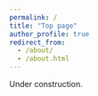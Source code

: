 ```yaml
---
permalink: /
title: "Top page"
author_profile: true
redirect_from: 
  - /about/
  - /about.html
---
```


Under construction.
